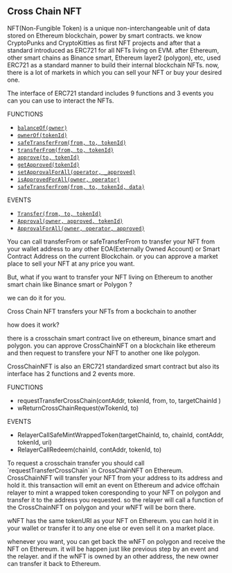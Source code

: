 ## Cross Chain NFT

NFT(Non-Fungible Token) is a unique non-interchangeable unit of data stored on Ethereum blockchain, power by smart contracts. we know CryptoPunks and CryptoKitties as first NFT projects and after that a standard introduced as ERC721 for all NFTs living on EVM.  after Ethereum, other smart chains as Binance smart, Ethereum layer2 (polygon), etc, used ERC721 as a standard manner to build their internal blockchain NFTs. now, there is a lot of markets in which you can sell your NFT or buy your desired one.&#x20;

The interface of ERC721 standard includes 9 functions and 3 events you can you can use to interact the NFTs.

FUNCTIONS

* [`balanceOf(owner)`](https://docs.openzeppelin.com/contracts/4.x/api/token/erc721#IERC721-balanceOf-address-)
* [`ownerOf(tokenId)`](https://docs.openzeppelin.com/contracts/4.x/api/token/erc721#IERC721-ownerOf-uint256-)
* [`safeTransferFrom(from, to, tokenId)`](https://docs.openzeppelin.com/contracts/4.x/api/token/erc721#IERC721-safeTransferFrom-address-address-uint256-)
* [`transferFrom(from, to, tokenId)`](https://docs.openzeppelin.com/contracts/4.x/api/token/erc721#IERC721-transferFrom-address-address-uint256-)
* [`approve(to, tokenId)`](https://docs.openzeppelin.com/contracts/4.x/api/token/erc721#IERC721-approve-address-uint256-)
* [`getApproved(tokenId)`](https://docs.openzeppelin.com/contracts/4.x/api/token/erc721#IERC721-getApproved-uint256-)
* [`setApprovalForAll(operator, _approved)`](https://docs.openzeppelin.com/contracts/4.x/api/token/erc721#IERC721-setApprovalForAll-address-bool-)
* [`isApprovedForAll(owner, operator)`](https://docs.openzeppelin.com/contracts/4.x/api/token/erc721#IERC721-isApprovedForAll-address-address-)
* [`safeTransferFrom(from, to, tokenId, data)`](https://docs.openzeppelin.com/contracts/4.x/api/token/erc721#IERC721-safeTransferFrom-address-address-uint256-bytes-)



EVENTS

* [`Transfer(from, to, tokenId)`](https://docs.openzeppelin.com/contracts/4.x/api/token/erc721#IERC721-Transfer-address-address-uint256-)
* [`Approval(owner, approved, tokenId)`](https://docs.openzeppelin.com/contracts/4.x/api/token/erc721#IERC721-Approval-address-address-uint256-)
* [`ApprovalForAll(owner, operator, approved)`](https://docs.openzeppelin.com/contracts/4.x/api/token/erc721#IERC721-ApprovalForAll-address-address-bool-)

You can call transferFrom or safeTransferFrom to transfer your NFT from your wallet address to any other EOA(Externally Owned Account) or Smart Contract Address on the current Blockchain. or you can approve a market place to sell your NFT at any price you want.

But, what if you want to transfer your NFT living on Ethereum to another smart chain like Binance smart or Polygon ?&#x20;

we can do it for you.

Cross Chain NFT transfers your NFTs from a bockchain to another

how does it work?

there is a crosschain smart contract live on ethereum, binance smart and polygon. you can approve CrossChainNFT on a blockchain like ethereum and then request to transfere your NFT to another one like polygon.&#x20;

CrossChainNFT is also an ERC721 standardized smart contract but also its interface has 2 functions and 2 events more.&#x20;



FUNCTIONS

* requestTransferCrossChain(contAddr, tokenId, from, to, targetChainId )
* wReturnCrossChainRequest(wTokenId, to)

EVENTS

* RelayerCallSafeMintWrappedToken(targetChainId, to, chainId, contAddr, tokenId, uri)
* RelayerCallRedeem(chainId, contAddr, tokenId, to)

To request a crosschain transfer you should call \`requestTransferCrossChain\` in CrossChainNFT on Ethereum. CrossChainNFT will transfer your NFT from your address to its address and hold it. this transaction will emit an event on Ethereum and advice offchain relayer to mint a wrapped token coresponding to your NFT on polygon and transfer it to the address you requested. so the relayer will call a function of the CrossChainNFT on polygon and your wNFT will be born there.



wNFT has the same tokenURI as your NFT on Ethereum. you can hold it in your wallet or transfer it to any one else or even sell it on a market place.&#x20;

whenever you want, you can get back the wNFT on polygon and receive the NFT on Ethereum. it will be happen just like previous step by an event and the relayer. and if the wNFT is owned by an other address, the new owner can transfer it back to Ethereum.
